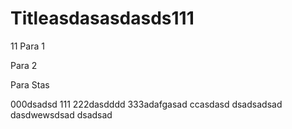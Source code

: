 # Titleasdasasdasds111
11
Para 1

Para 2

Para Stas

000dsadsd
111
222dasdddd
333adafgasad
ccasdasd
dsadsadsad
dasdwewsdsad
dsadsad

